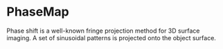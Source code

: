 # PhaseMap
Phase shift is a well-known fringe projection method for 3D surface imaging. A set of sinusoidal patterns is projected onto the object surface.
